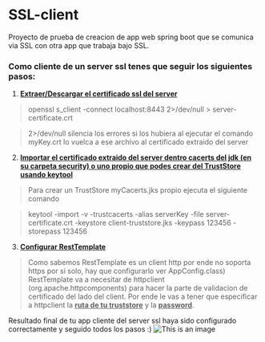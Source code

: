 # SSL-client
Proyecto de prueba de creacion de app web spring boot que se comunica via SSL con otra app que trabaja bajo SSL.

### Como cliente de un server ssl tenes que seguir los siguientes pasos:

1. <ins>**Extraer/Descargar el certificado ssl del server**</ins>  
> openssl s_client -connect localhost:8443 2>/dev/null > server-certificate.crt

> 2>/dev/null silencia los errores si los hubiera al ejecutar el comando  
>  myKey.crt lo vuelca a ese archivo al certificado extraido del server

2. <ins>**Importar el certificado extraido del server dentro cacerts del jdk (en su carpeta security) 
o uno propio que podes crear del TrustStore usando keytool**</ins>  

>Para crear un TrustStore myCacerts.jks propio ejecuta el siguiente comando  

>keytool -import -v -trustcacerts -alias serverKey -file server-certificate.crt -keystore client-truststore.jks -keypass 123456 -storepass 123456

3. <ins>**Configurar RestTemplate**</ins>
> Como sabemos RestTemplate es un client http por ende no soporta https por si solo, hay que configurarlo ver AppConfig.class)
RestTemplate va a necesitar de httpclient (org.apache.httpcomponents) para hacer la parte de validacion de certificado del lado del client.
Por ende le vas a tener que especificar a httpclient la <ins>**ruta de tu truststore**</ins> y la <ins>**password**</ins>. 

Resultado final de tu app cliente del server ssl haya sido configurado correctamente y seguido todos los pasos :)
![This is an image](https://github.com/estebanbri/ssl-client/blob/master/resultado.png)    
